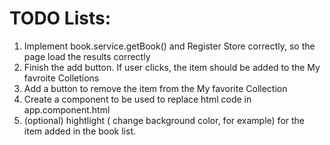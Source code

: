 # TODO Lists:

1. Implement book.service.getBook() and Register Store correctly, so the page load the results correctly
2. Finish the add button. If user clicks, the item should be added to the My favroite Colletions
3. Add a button to remove the item from the My favorite Collection
4. Create a component to be used to replace html code in app.component.html
5. (optional) hightlight ( change background color, for example) for the item added in the book list.
